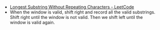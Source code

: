 - [Longest Substring Without Repeating Characters - LeetCode](https://leetcode.com/problems/longest-substring-without-repeating-characters/description/)
- When the window is valid, shift right and record all the valid substrings. Shift right until the window is not valid. Then we shift left until the window is valid again. 